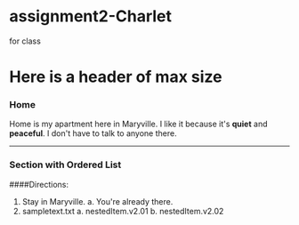 # assignment2-Charlet
for class

# Here is a header of max size
### Home

Home is my apartment here in Maryville. I like it because it's **quiet** and **peaceful**. I don't have to talk to anyone there.

__________________________

### Section with Ordered List
####Directions:

1. Stay in Maryville.
    a. You're already there.
2. sampletext.txt
    a. nestedItem.v2.01
    b. nestedItem.v2.02